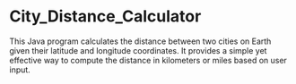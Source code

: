 # City_Distance_Calculator
This Java program calculates the distance between two cities on Earth given their latitude and longitude coordinates. It provides a simple yet effective way to compute the distance in kilometers or miles based on user input.
